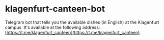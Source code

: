 # klagenfurt-canteen-bot

Telegram bot that tells you the available dishes (in English) at the Klagenfurt campus. It's available at the following address: [https://t.me/klagenfurt_canteen](https://t.me/klagenfurt_canteen).
